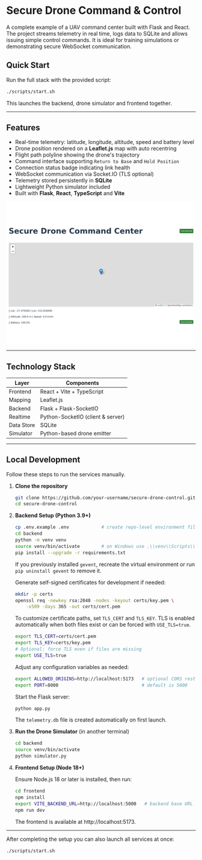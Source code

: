 # Secure Drone Command & Control

A complete example of a UAV command center built with Flask and React. The project streams telemetry in real time, logs data to SQLite and allows issuing simple control commands. It is ideal for training simulations or demonstrating secure WebSocket communication.

## Quick Start

Run the full stack with the provided script:

```bash
./scripts/start.sh
```

This launches the backend, drone simulator and frontend together.

---

## Features

- Real-time telemetry: latitude, longitude, altitude, speed and battery level
- Drone position rendered on a **Leaflet.js** map with auto recentring
- Flight path polyline showing the drone's trajectory
- Command interface supporting `Return to Base` and `Hold Position`
- Connection status badge indicating link health
- WebSocket communication via Socket.IO (TLS optional)
- Telemetry stored persistently in **SQLite**
- Lightweight Python simulator included
- Built with **Flask**, **React**, **TypeScript** and **Vite**

![Interface screenshot](docs/screenshot.svg)

---

## Technology Stack

| Layer      | Components                          |
|------------|-------------------------------------|
| Frontend   | React + Vite + TypeScript           |
| Mapping    | Leaflet.js                          |
| Backend    | Flask + Flask-SocketIO              |
| Realtime   | Python-SocketIO (client & server)   |
| Data Store | SQLite                              |
| Simulator  | Python-based drone emitter          |

---

## Local Development

Follow these steps to run the services manually.

1. **Clone the repository**

   ```bash
   git clone https://github.com/your-username/secure-drone-control.git
   cd secure-drone-control
   ```

2. **Backend Setup (Python 3.9+)**

   ```bash
   cp .env.example .env            # create repo-level environment file
   cd backend
   python -m venv venv
   source venv/bin/activate        # on Windows use .\\venv\\Scripts\\activate
   pip install --upgrade -r requirements.txt
   ```

   If you previously installed `gevent`, recreate the virtual environment or run `pip uninstall gevent` to remove it.

   Generate self-signed certificates for development if needed:

   ```bash
   mkdir -p certs
   openssl req -newkey rsa:2048 -nodes -keyout certs/key.pem \
       -x509 -days 365 -out certs/cert.pem
   ```

   To customize certificate paths, set `TLS_CERT` and `TLS_KEY`. TLS is enabled automatically when both files exist or can be forced with `USE_TLS=true`.

   ```bash
   export TLS_CERT=certs/cert.pem
   export TLS_KEY=certs/key.pem
   # Optional: force TLS even if files are missing
   export USE_TLS=true
   ```

   Adjust any configuration variables as needed:

   ```bash
   export ALLOWED_ORIGINS=http://localhost:5173   # optional CORS restriction
   export PORT=8000                               # default is 5000
   ```

   Start the Flask server:

   ```bash
   python app.py
   ```

   The `telemetry.db` file is created automatically on first launch.

3. **Run the Drone Simulator** (in another terminal)

   ```bash
   cd backend
   source venv/bin/activate
   python simulator.py
   ```

4. **Frontend Setup (Node 18+)**

   Ensure Node.js 18 or later is installed, then run:

   ```bash
   cd frontend
   npm install
   export VITE_BACKEND_URL=http://localhost:5000   # backend base URL
   npm run dev
   ```

   The frontend is available at http://localhost:5173.

---
After completing the setup you can also launch all services at once:

```bash
./scripts/start.sh
```


